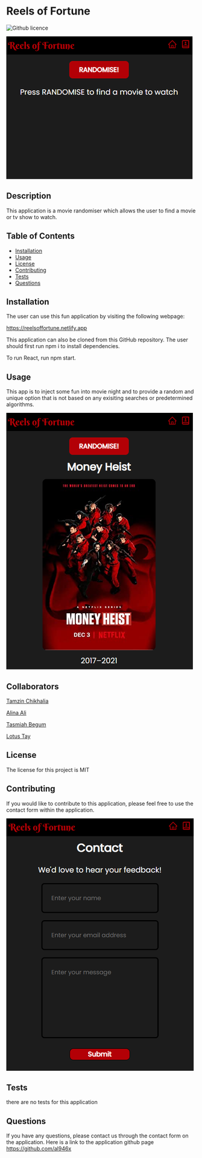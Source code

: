 # Reels of Fortune
  ![Github licence](http://img.shields.io/badge/license-MIT-yellow.svg)


<img src =./src/images/01startscreen.png>





  ## Description
  This application is a movie randomiser which allows the user to find a movie or tv show to watch. 

  ## Table of Contents
  - [Installation](#installation)
  - [Usage](#usage)
  - [License](#license)
  - [Contributing](#contributing)
  - [Tests](#tests)
  - [Questions](#questions)

  ## Installation
  The user can use this fun application by visiting the following webpage: 

https://reelsoffortune.netlify.app

This application can also be cloned from this GitHub repository. The user should first run npm i to install dependencies.

To run React, run npm start.

  ## Usage
  This app is to inject some fun into movie night and to provide a random and unique option that is not based on any exisiting searches or predetermined algorithms.

  <img src =./src/images/02randompick.png>

  ## Collaborators
  
  [Tamzin Chikhalia](https://github.com/TamzinC)

  [Alina Ali](https://github.com/al946x)

  [Tasmiah Begum](https://github.com/tasmiah22)

  [Lotus Tay](https://github.com/lotus-pocus)
  


  ## License
  The license for this project is MIT

  ## Contributing
  If you would like to contribute to this application, please feel free to use the contact form within the application.

  <img src =./src/images/03contactform.png>



  ## Tests
  there are no tests for this application

  ## Questions
  If you have any questions, please contact us through the contact form on the application. Here is a link to the application github page https://github.com/al946x
